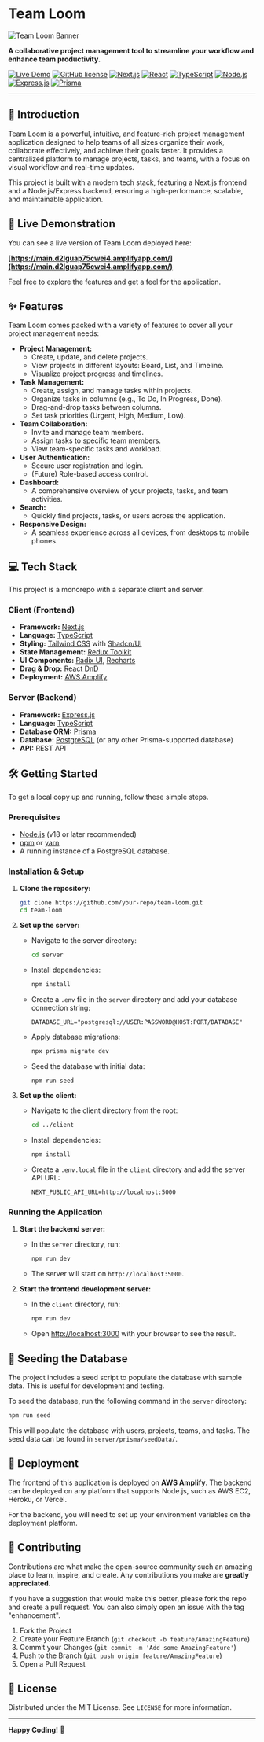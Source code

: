 
# Team Loom

![Team Loom Banner](https://user-images.githubusercontent.com/81003769/232287193-03b28a53-31b9-414a-973a-79de8e73c191.png)

**A collaborative project management tool to streamline your workflow and enhance team productivity.**

[![Live Demo](https://img.shields.io/badge/Live-Demo-brightgreen)](https://main.d2lguap75cwei4.amplifyapp.com/)
[![GitHub license](https://img.shields.io/badge/license-MIT-blue.svg)](https://github.com/your-repo/team-loom/blob/main/LICENSE)
[![Next.js](https://img.shields.io/badge/Next.js-000000?style=for-the-badge&logo=next.js&logoColor=white)](https://nextjs.org/)
[![React](https://img.shields.io/badge/React-20232A?style=for-the-badge&logo=react&logoColor=61DAFB)](https://reactjs.org/)
[![TypeScript](https://img.shields.io/badge/TypeScript-007ACC?style=for-the-badge&logo=typescript&logoColor=white)](https://www.typescriptlang.org/)
[![Node.js](https://img.shields.io/badge/Node.js-43853D?style=for-the-badge&logo=node.js&logoColor=white)](https://nodejs.org/)
[![Express.js](https://img.shields.io/badge/Express.js-000000?style=for-the-badge&logo=express&logoColor=white)](https://expressjs.com/)
[![Prisma](https://img.shields.io/badge/Prisma-3982CE?style=for-the-badge&logo=prisma&logoColor=white)](https://www.prisma.io/)

---

## 🌟 Introduction

Team Loom is a powerful, intuitive, and feature-rich project management application designed to help teams of all sizes organize their work, collaborate effectively, and achieve their goals faster. It provides a centralized platform to manage projects, tasks, and teams, with a focus on visual workflow and real-time updates.

This project is built with a modern tech stack, featuring a Next.js frontend and a Node.js/Express backend, ensuring a high-performance, scalable, and maintainable application.

## 🚀 Live Demonstration

You can see a live version of Team Loom deployed here:

**[https://main.d2lguap75cwei4.amplifyapp.com/](https://main.d2lguap75cwei4.amplifyapp.com/)**

Feel free to explore the features and get a feel for the application.

## ✨ Features

Team Loom comes packed with a variety of features to cover all your project management needs:

*   **Project Management:**
    *   Create, update, and delete projects.
    *   View projects in different layouts: Board, List, and Timeline.
    *   Visualize project progress and timelines.
*   **Task Management:**
    *   Create, assign, and manage tasks within projects.
    *   Organize tasks in columns (e.g., To Do, In Progress, Done).
    *   Drag-and-drop tasks between columns.
    *   Set task priorities (Urgent, High, Medium, Low).
*   **Team Collaboration:**
    *   Invite and manage team members.
    *   Assign tasks to specific team members.
    *   View team-specific tasks and workload.
*   **User Authentication:**
    *   Secure user registration and login.
    *   (Future) Role-based access control.
*   **Dashboard:**
    *   A comprehensive overview of your projects, tasks, and team activities.
*   **Search:**
    *   Quickly find projects, tasks, or users across the application.
*   **Responsive Design:**
    *   A seamless experience across all devices, from desktops to mobile phones.

## 💻 Tech Stack

This project is a monorepo with a separate client and server.

### Client (Frontend)

*   **Framework:** [Next.js](https://nextjs.org/)
*   **Language:** [TypeScript](https://www.typescriptlang.org/)
*   **Styling:** [Tailwind CSS](https://tailwindcss.com/) with [Shadcn/UI](https://ui.shadcn.com/)
*   **State Management:** [Redux Toolkit](https://redux-toolkit.js.org/)
*   **UI Components:** [Radix UI](https://www.radix-ui.com/), [Recharts](https://recharts.org/)
*   **Drag & Drop:** [React DnD](https://react-dnd.github.io/react-dnd/about)
*   **Deployment:** [AWS Amplify](https://aws.amazon.com/amplify/)

### Server (Backend)

*   **Framework:** [Express.js](https://expressjs.com/)
*   **Language:** [TypeScript](https://www.typescriptlang.org/)
*   **Database ORM:** [Prisma](https://www.prisma.io/)
*   **Database:** [PostgreSQL](https://www.postgresql.org/) (or any other Prisma-supported database)
*   **API:** REST API

## 🛠️ Getting Started

To get a local copy up and running, follow these simple steps.

### Prerequisites

*   [Node.js](https://nodejs.org/en/) (v18 or later recommended)
*   [npm](https://www.npmjs.com/) or [yarn](https://yarnpkg.com/)
*   A running instance of a PostgreSQL database.

### Installation & Setup

1.  **Clone the repository:**
    ```sh
    git clone https://github.com/your-repo/team-loom.git
    cd team-loom
    ```

2.  **Set up the server:**
    *   Navigate to the server directory:
        ```sh
        cd server
        ```
    *   Install dependencies:
        ```sh
        npm install
        ```
    *   Create a `.env` file in the `server` directory and add your database connection string:
        ```env
        DATABASE_URL="postgresql://USER:PASSWORD@HOST:PORT/DATABASE"
        ```
    *   Apply database migrations:
        ```sh
        npx prisma migrate dev
        ```
    *   Seed the database with initial data:
        ```sh
        npm run seed
        ```

3.  **Set up the client:**
    *   Navigate to the client directory from the root:
        ```sh
        cd ../client
        ```
    *   Install dependencies:
        ```sh
        npm install
        ```
    *   Create a `.env.local` file in the `client` directory and add the server API URL:
        ```env
        NEXT_PUBLIC_API_URL=http://localhost:5000
        ```

### Running the Application

1.  **Start the backend server:**
    *   In the `server` directory, run:
        ```sh
        npm run dev
        ```
    *   The server will start on `http://localhost:5000`.

2.  **Start the frontend development server:**
    *   In the `client` directory, run:
        ```sh
        npm run dev
        ```
    *   Open [http://localhost:3000](http://localhost:3000) with your browser to see the result.

## 🌱 Seeding the Database

The project includes a seed script to populate the database with sample data. This is useful for development and testing.

To seed the database, run the following command in the `server` directory:
```sh
npm run seed
```
This will populate the database with users, projects, teams, and tasks. The seed data can be found in `server/prisma/seedData/`.

## 🚀 Deployment

The frontend of this application is deployed on **AWS Amplify**. The backend can be deployed on any platform that supports Node.js, such as AWS EC2, Heroku, or Vercel.

For the backend, you will need to set up your environment variables on the deployment platform.

## 🤝 Contributing

Contributions are what make the open-source community such an amazing place to learn, inspire, and create. Any contributions you make are **greatly appreciated**.

If you have a suggestion that would make this better, please fork the repo and create a pull request. You can also simply open an issue with the tag "enhancement".

1.  Fork the Project
2.  Create your Feature Branch (`git checkout -b feature/AmazingFeature`)
3.  Commit your Changes (`git commit -m 'Add some AmazingFeature'`)
4.  Push to the Branch (`git push origin feature/AmazingFeature`)
5.  Open a Pull Request

## 📄 License

Distributed under the MIT License. See `LICENSE` for more information.

---

**Happy Coding!** 🚀
